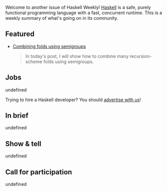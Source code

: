 Welcome to another issue of Haskell Weekly!
[Haskell](https://www.haskell.org) is a safe, purely functional programming language with a fast, concurrent runtime.
This is a weekly summary of what's going on in its community.

## Featured

- [Combining folds using semigroups](https://luctielen.com/posts/combining_folds_using_semigroups/)
  > In today's post, I will show how to combine many recursion-scheme folds using semigroups.

## Jobs

undefined

Trying to hire a Haskell developer?
You should [advertise with us](https://haskellweekly.news/advertising.html)!

## In brief

undefined

## Show & tell

undefined

## Call for participation

undefined
